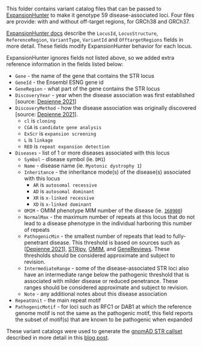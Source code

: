 This folder contains variant catalog files that can be passed to [ExpansionHunter](https://github.com/Illumina/ExpansionHunter) to make it 
genotype 59 disease-associated loci. Four files are provide: with and without off-target regions, for GRCh38 and GRCh37.

[ExpansionHunter docs](https://github.com/Illumina/ExpansionHunter/blob/master/docs/04_VariantCatalogFiles.md) describe the `LocusId`, `LocusStructure`, `ReferenceRegion`, `VariantType`, `VariantId` and `OfftargetRegions` fields in more detail. 
These fields modify ExpansionHunter behavior for each locus. 

ExpansionHunter ignores fields not listed above, so we added extra reference information in the fields listed below:

* `Gene` - the name of the gene that contains the STR locus  
* `GeneId` - the Ensembl ESNG gene id
* `GeneRegion` - what part of the gene contains the STR locus 
* `DiscoveryYear` - year when the disease association was first established [source: [Depienne 2021](https://www.ncbi.nlm.nih.gov/pmc/articles/PMC8205997/)]
* `DiscoveryMethod` - how the disease association was originally discovered [source: [Depienne 2021](https://www.ncbi.nlm.nih.gov/pmc/articles/PMC8205997/)]. 
    * `cl` is `cloning` 
    * `CGA` is `candidate gene analysis`
    * `ExScr` is `expansion screening`
    * `L` is `linkage`
    * `RED` is `repeat expansion detection`
* `Diseases` - list of 1 or more diseases associated with this locus
  * `Symbol` - disease symbol (ie. `DM1`)
  * `Name` - disease name (ie. `Myotonic dystrophy 1`)
  * `Inheritance` - the inheritance mode(s) of the disease(s) associated with this locus
    * `AR` is `autosomal recessive`
    * `AD` is `autosomal dominant`
    * `XR` is `x-linked recessive`
    * `XD` is `x-linked dominant`
  * `OMIM` - OMIM phenotype MIM number of the disease (ie. [`160900`](https://omim.org/entry/160900?search=160900&highlight=160900))
  * `NormalMax` - the maximum number of repeats at this locus that do not lead to a disease phenotype in the individual harboring this number of repeats
  * `PathogenicMin` - the smallest number of repeats that lead to fully-penetrant disease. This threshold is based on sources such as [[Depienne 2021](https://www.ncbi.nlm.nih.gov/pmc/articles/PMC8205997/)], [STRipy](https://stripy.org/database), [OMIM](https://www.omim.org/), and [GeneReviews](https://www.ncbi.nlm.nih.gov/books/NBK1116/). These thresholds should be considered approximate and subject to revision. 
  * `IntermediateRange` - some of the disease-associated STR loci also have an intermediate range below the pathogenic threshold that is associated with milder disease or reduced penetrance. These ranges should be considered approximate and subject to revision. 
  * `Note` - any additional notes about this disease association
* `RepeatUnit` - the main repeat motif 
* `PathogenicMotif` - for loci such as RFC1 or DAB1 at which the reference genome motif is not the same as the pathogenic motif, this field reports the subset of  motif(s) that are known to be pathogenic when expanded

These variant catalogs were used to generate the [gnomAD STR callset](https://gnomad.broadinstitute.org/short-tandem-repeats?dataset=gnomad_r3)
described in more detail in this [blog post](https://gnomad.broadinstitute.org/news/2022-01-the-addition-of-short-tandem-repeat-calls-to-gnomad/).
